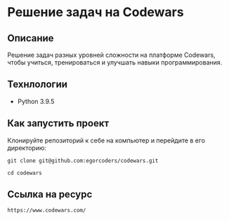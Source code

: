 # Решение задач на Codewars

## Описание

Решение задач разных уровней сложности на платформе Codewars, чтобы учиться, тренироваться и улучшать навыки программирования.

## Технлологии

- Python 3.9.5

## Как запустить проект

Клонируйте репозиторий к себе на компьютер и перейдите в его директорию:

```git clone git@github.com:egorcoders/codewars.git```

```cd codewars```

## Ссылка на ресурс

```https://www.codewars.com/```
